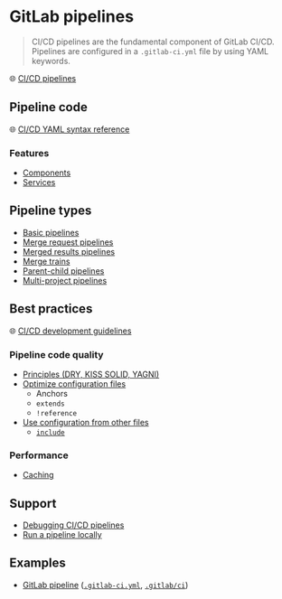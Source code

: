 # GitLab pipelines

> CI/CD pipelines are the fundamental component of GitLab CI/CD.
> Pipelines are configured in a `.gitlab-ci.yml` file by using YAML keywords.

🌐 [CI/CD pipelines](https://docs.gitlab.com/ci/pipelines/)

## Pipeline code

🌐 [CI/CD YAML syntax reference](https://docs.gitlab.com/ci/yaml/)

### Features

* [Components](pipeline-components.md)
* [Services](https://docs.gitlab.com/ci/services/)

## Pipeline types

* [Basic pipelines](https://docs.gitlab.com/ci/pipelines/pipeline_architectures/#basic-pipelines)
* [Merge request pipelines](https://docs.gitlab.com/ci/pipelines/merge_request_pipelines/)
* [Merged results pipelines](https://docs.gitlab.com/ci/pipelines/merged_results_pipelines/)
* [Merge trains](https://docs.gitlab.com/ci/pipelines/merge_trains/)
* [Parent-child pipelines](https://docs.gitlab.com/ci/pipelines/downstream_pipelines/#parent-child-pipelines)
* [Multi-project pipelines](https://docs.gitlab.com/ci/pipelines/downstream_pipelines/#multi-project-pipelines)

## Best practices

🌐 [CI/CD development guidelines](https://docs.gitlab.com/development/cicd/)

### Pipeline code quality

* [Principles (DRY, KISS SOLID, YAGNI)](developers.md#software-programming-principles)
* [Optimize configuration files](https://docs.gitlab.com/ci/yaml/yaml_optimization/)
  * Anchors
  * `extends`
  * `!reference`
* [Use configuration from other files](https://docs.gitlab.com/ci/yaml/includes/)
  * [`include`](https://docs.gitlab.com/ci/yaml/#include)

<!-- See also [10 préconisations pour une CI/CD efficace](https://www.linkedin.com/pulse/gitlab-ci-10-pr%C3%A9conisations-pour-une-cicd-efficace-benoit-couetil/) -->

### Performance

* [Caching](https://docs.gitlab.com/ci/caching/)

## Support

* [Debugging CI/CD pipelines](https://docs.gitlab.com/ci/debugging/)
* [Run a pipeline locally](runner-container.md#debug-pipeline-with-local-execution)

## Examples

* [GitLab pipeline](https://gitlab.com/gitlab-org/gitlab/-/pipelines)
([`.gitlab-ci.yml`](https://gitlab.com/gitlab-org/gitlab/-/blob/master/.gitlab-ci.yml), [`.gitlab/ci`](https://gitlab.com/gitlab-org/gitlab/-/tree/master/.gitlab/ci))
